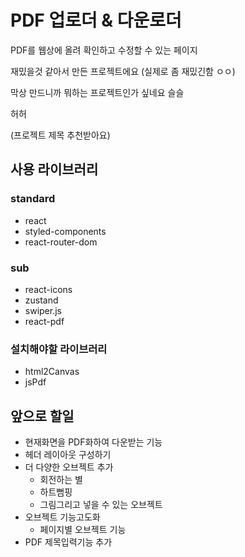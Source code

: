 # PDF 업로더 & 다운로더

PDF를 웹상에 올려 확인하고 수정할 수 있는 페이지

재밌을것 같아서 만든 프로젝트에요 (실제로 좀 재밌긴함 ㅇㅇ)

막상 만드니까 뭐하는 프로젝트인가 싶네요 슬슬

허허

(프로젝트 제목 추천받아요)

## 사용 라이브러리

### standard

- react
- styled-components
- react-router-dom

### sub

- react-icons
- zustand
- swiper.js
- react-pdf

### 설치해야할 라이브러리

- html2Canvas
- jsPdf

## 앞으로 할일

- 현재화면을 PDF화하여 다운받는 기능
- 헤더 레이아웃 구성하기
- 더 다양한 오브젝트 추가
  - 회전하는 별
  - 하트뻠핑
  - 그림그리고 넣을 수 있는 오브젝트
- 오브젝트 기능고도화
  - 페이지별 오브젝트 기능
- PDF 제목입력기능 추가
